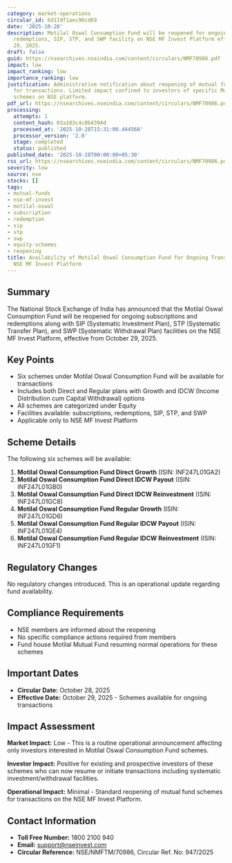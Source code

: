 ```yaml
---
category: market-operations
circular_id: 6d119f1aec96cd69
date: '2025-10-28'
description: Motilal Oswal Consumption Fund will be reopened for ongoing subscriptions,
  redemptions, SIP, STP, and SWP facility on NSE MF Invest Platform effective October
  29, 2025.
draft: false
guid: https://nsearchives.nseindia.com/content/circulars/NMF70986.pdf
impact: low
impact_ranking: low
importance_ranking: low
justification: Administrative notification about reopening of mutual fund schemes
  for transactions. Limited impact confined to investors of specific Motilal Oswal
  schemes on NSE platform.
pdf_url: https://nsearchives.nseindia.com/content/circulars/NMF70986.pdf
processing:
  attempts: 1
  content_hash: 03a103c4c8b4394d
  processed_at: '2025-10-28T15:31:00.444568'
  processor_version: '2.0'
  stage: completed
  status: published
published_date: '2025-10-28T00:00:00+05:30'
rss_url: https://nsearchives.nseindia.com/content/circulars/NMF70986.pdf
severity: low
source: nse
stocks: []
tags:
- mutual-funds
- nse-mf-invest
- motilal-oswal
- subscription
- redemption
- sip
- stp
- swp
- equity-schemes
- reopening
title: Availability of Motilal Oswal Consumption Fund for Ongoing Transactions on
  NSE MF Invest Platform
---
```


## Summary

The National Stock Exchange of India has announced that the Motilal Oswal Consumption Fund will be reopened for ongoing subscriptions and redemptions along with SIP (Systematic Investment Plan), STP (Systematic Transfer Plan), and SWP (Systematic Withdrawal Plan) facilities on the NSE MF Invest Platform, effective from October 29, 2025.

## Key Points

- Six schemes under Motilal Oswal Consumption Fund will be available for transactions
- Includes both Direct and Regular plans with Growth and IDCW (Income Distribution cum Capital Withdrawal) options
- All schemes are categorized under Equity
- Facilities available: subscriptions, redemptions, SIP, STP, and SWP
- Applicable only to NSE MF Invest Platform

## Scheme Details

The following six schemes will be available:

1. **Motilal Oswal Consumption Fund Direct Growth** (ISIN: INF247L01GA2)
2. **Motilal Oswal Consumption Fund Direct IDCW Payout** (ISIN: INF247L01GB0)
3. **Motilal Oswal Consumption Fund Direct IDCW Reinvestment** (ISIN: INF247L01GC8)
4. **Motilal Oswal Consumption Fund Regular Growth** (ISIN: INF247L01GD6)
5. **Motilal Oswal Consumption Fund Regular IDCW Payout** (ISIN: INF247L01GE4)
6. **Motilal Oswal Consumption Fund Regular IDCW Reinvestment** (ISIN: INF247L01GF1)

## Regulatory Changes

No regulatory changes introduced. This is an operational update regarding fund availability.

## Compliance Requirements

- NSE members are informed about the reopening
- No specific compliance actions required from members
- Fund house Motilal Mutual Fund resuming normal operations for these schemes

## Important Dates

- **Circular Date:** October 28, 2025
- **Effective Date:** October 29, 2025 - Schemes available for ongoing transactions

## Impact Assessment

**Market Impact:** Low - This is a routine operational announcement affecting only investors interested in Motilal Oswal Consumption Fund schemes.

**Investor Impact:** Positive for existing and prospective investors of these schemes who can now resume or initiate transactions including systematic investment/withdrawal facilities.

**Operational Impact:** Minimal - Standard reopening of mutual fund schemes for transactions on the NSE MF Invest Platform.

## Contact Information

- **Toll Free Number:** 1800 2100 940
- **Email:** support@nseinvest.com
- **Circular Reference:** NSE/NMFTM/70986, Circular Ref. No: 947/2025